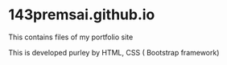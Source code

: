 # 143premsai.github.io

This contains files of my portfolio site

This is developed purley by HTML, CSS ( Bootstrap framework)
